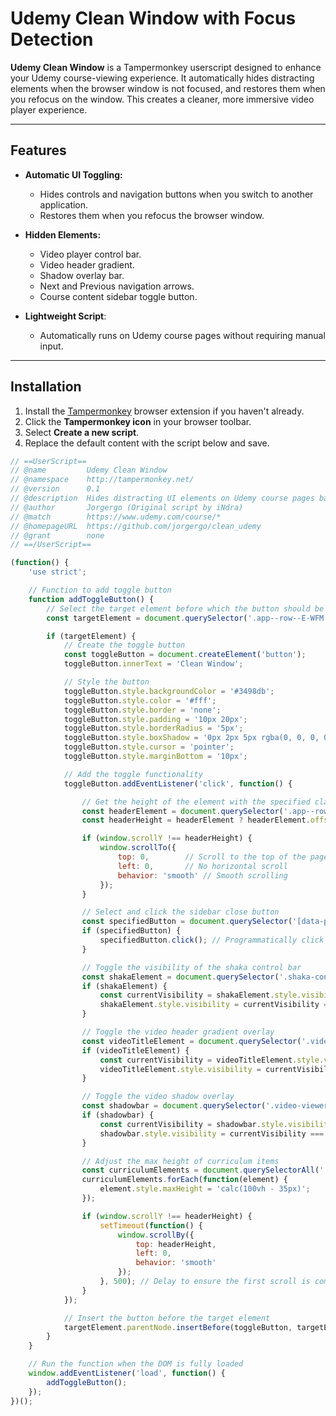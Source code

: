 # Udemy Clean Window with Focus Detection

**Udemy Clean Window** is a Tampermonkey userscript designed to enhance your Udemy course-viewing experience. It automatically hides distracting elements when the browser window is not focused, and restores them when you refocus on the window. This creates a cleaner, more immersive video player experience.

---

## Features

- **Automatic UI Toggling:**
  - Hides controls and navigation buttons when you switch to another application.
  - Restores them when you refocus the browser window.

- **Hidden Elements:**
  - Video player control bar.
  - Video header gradient.
  - Shadow overlay bar.
  - Next and Previous navigation arrows.
  - Course content sidebar toggle button.

- **Lightweight Script**:
  - Automatically runs on Udemy course pages without requiring manual input.

---

## Installation

1. Install the [Tampermonkey](https://www.tampermonkey.net/) browser extension if you haven't already.
2. Click the **Tampermonkey icon** in your browser toolbar.
3. Select **Create a new script**.
4. Replace the default content with the script below and save.

```javascript
// ==UserScript==
// @name         Udemy Clean Window
// @namespace    http://tampermonkey.net/
// @version      0.1
// @description  Hides distracting UI elements on Udemy course pages based on focus
// @author       Jorgergo (Original script by iNdra)
// @match        https://www.udemy.com/course/*
// @homepageURL  https://github.com/jorgergo/clean_udemy
// @grant        none
// ==/UserScript==

(function() {
    'use strict';

    // Function to add toggle button
    function addToggleButton() {
        // Select the target element before which the button should be added
        const targetElement = document.querySelector('.app--row--E-WFM.app--dashboard--Z4Zxm');

        if (targetElement) {
            // Create the toggle button
            const toggleButton = document.createElement('button');
            toggleButton.innerText = 'Clean Window';

            // Style the button
            toggleButton.style.backgroundColor = '#3498db';
            toggleButton.style.color = '#fff';
            toggleButton.style.border = 'none';
            toggleButton.style.padding = '10px 20px';
            toggleButton.style.borderRadius = '5px';
            toggleButton.style.boxShadow = '0px 2px 5px rgba(0, 0, 0, 0.2)';
            toggleButton.style.cursor = 'pointer';
            toggleButton.style.marginBottom = '10px';

            // Add the toggle functionality
            toggleButton.addEventListener('click', function() {

                // Get the height of the element with the specified classes
                const headerElement = document.querySelector('.app--row--E-WFM.app--header--QuLOL');
                const headerHeight = headerElement ? headerElement.offsetHeight : 0;

                if (window.scrollY !== headerHeight) {
                    window.scrollTo({
                        top: 0,        // Scroll to the top of the page
                        left: 0,       // No horizontal scroll
                        behavior: 'smooth' // Smooth scrolling
                    });
                }

                // Select and click the sidebar close button
                const specifiedButton = document.querySelector('[data-purpose="sidebar-button-close"]');
                if (specifiedButton) {
                    specifiedButton.click(); // Programmatically click the button
                }

                // Toggle the visibility of the shaka control bar
                const shakaElement = document.querySelector('.shaka-control-bar--control-bar-container--OfnMI');
                if (shakaElement) {
                    const currentVisibility = shakaElement.style.visibility;
                    shakaElement.style.visibility = currentVisibility === 'hidden' ? 'visible' : 'hidden';
                }

                // Toggle the video header gradient overlay
                const videoTitleElement = document.querySelector('.video-viewer--header-gradient--x4Zw0');
                if (videoTitleElement) {
                    const currentVisibility = videoTitleElement.style.visibility;
                    videoTitleElement.style.visibility = currentVisibility === 'hidden' ? 'visible' : 'hidden';
                }

                // Toggle the video shadow overlay
                const shadowbar = document.querySelector('.video-viewer--title-overlay--YZQuH');
                if (shadowbar) {
                    const currentVisibility = shadowbar.style.visibility;
                    shadowbar.style.visibility = currentVisibility === 'hidden' ? 'visible' : 'hidden';
                }

                // Adjust the max height of curriculum items
                const curriculumElements = document.querySelectorAll('.curriculum-item-view--scaled-height-limiter--lEOjL.curriculum-item-view--no-sidebar--LGmz-');
                curriculumElements.forEach(function(element) {
                    element.style.maxHeight = 'calc(100vh - 35px)';
                });

                if (window.scrollY !== headerHeight) {
                    setTimeout(function() {
                        window.scrollBy({
                            top: headerHeight,
                            left: 0,
                            behavior: 'smooth'
                        });
                    }, 500); // Delay to ensure the first scroll is completed
                }
            });

            // Insert the button before the target element
            targetElement.parentNode.insertBefore(toggleButton, targetElement);
        }
    }

    // Run the function when the DOM is fully loaded
    window.addEventListener('load', function() {
        addToggleButton();
    });
})();
